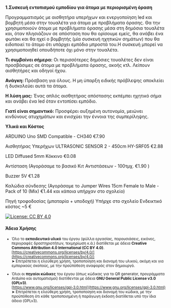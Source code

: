 **1.Συσκευή εντοπισμού εμποδίου για άτομα με περιορισμένη όραση**

Προγραμματισμός με αισθητήρα υπερήχων και ενεργοποίηση led και βομβητή μέσα στην τουαλέτα για άτομα με προβλήματα όρασης. Θα την χρησιμοποιούν άτομα με προβλήματα όρασης μέσα στη δημόσια τουαλέτα και, όταν πλησιάζουν σε απόσταση που θα ορίσουμε εμείς, θα ανάβει ένα φωτάκι και θα ηχεί ο βομβητής (μία συσκευή ηχητικών σημάτων) που θα ειδοποιεί το άτομο ότι υπάρχει εμπόδιο μπροστά του.Η συσκευή μπορεί να χρησιμοποιηθεί οπουδήποτε όχι μόνο στην τουαλέτα.

**Τι συμβαίνει σήμερα:** Οι περισσότερες δημόσιες τουαλέτες δεν είναι προσβάσιμες σε άτομα με προβλήματα όρασης, ακοής κτλ. Λείπουν αισθητήρες και οδηγοί ήχου.

**Ανάγκη:** Πρόσβαση για όλους. Η μη ύπαρξη ειδικής πρόβλεψης αποκλείει ή δυσκολεύει αυτά τα άτομα.

**Η λύση μας:** Ένας απλός αισθητήρας απόστασης εκπέμπει ηχητικό σήμα και ανάβει ένα led όταν εντοπίσει εμπόδιο.

**Γιατί είναι σημαντικό:** Προσφέρει αυξημένη αυτονομία, μειώνει κινδύνους ατυχημάτων και ενισχύει την έννοια της συμπερίληψης.



**Υλικά και Κόστος**

ARDUINO Uno SMD Compatible - CH340  €7.90

Αισθητήρας Υπερήχων ULTRASONIC SENSOR 2 - 450cm HY-SRF05  €2.88

LED Diffused 5mm Κόκκινο  €0.08 

Αντίσταση (Αγοράσαμε το βασικό  Κιτ Αντιστάσεων - 100τμχ.  €1.90 )

Buzzer 5V  €1.28

Καλώδια σύνδεσης (Αγοράσαμε το Jumper Wires 15cm Female to Male - Pack of 10 (Mix) €1.44 και κάποια υπήρχαν στο σχολείο)

Πηγή τροφοδοσίας (μπαταρία + υποδοχή) Υπήρχε στο σχολείο Ενδεικτικό κόστος ~5 € 

[![License: CC BY 4.0](https://img.shields.io/badge/License-CC%20BY%204.0-lightgrey.svg)](https://creativecommons.org/licenses/by/4.0/)



#### Άδεια Χρήσης

<small>

- Όλο το **εκπαιδευτικό υλικό** του έργου (φύλλα εργασίας, παρουσιάσεις, εικόνες, περιγραφές δραστηριοτήτων, τεκμηρίωση κ.ά.) διατίθεται με άδεια **Creative Commons Attribution 4.0 International (CC BY 4.0)**.  
[https://creativecommons.org/licenses/by/4.0/](https://creativecommons.org/licenses/by/4.0/)  
  ➤ Επιτρέπεται η ελεύθερη χρήση, τροποποίηση και διανομή του υλικού, ακόμη και για εμπορικούς σκοπούς, με την προϋπόθεση αναφοράς στον δημιουργό.

- Όλοι οι **πηγαίοι κώδικες** του έργου (όπως κώδικας για το QR generator, προγράμματα Arduino και αυτοματισμοί) διατίθενται με άδεια **GNU General Public License v3.0 (GPLv3)**.  
[https://www.gnu.org/licenses/gpl-3.0.html](https://www.gnu.org/licenses/gpl-3.0.html)  
  ➤ Επιτρέπεται η ελεύθερη χρήση, τροποποίηση και διανομή του κώδικα, με την προϋπόθεση ότι κάθε τροποποιημένη ή παράγωγη έκδοση διατίθεται υπό την ίδια άδεια (GPLv3).




